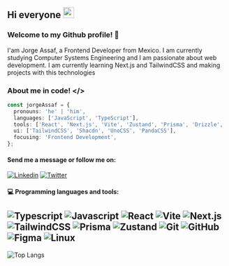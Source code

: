   ## Hi everyone <img width="25px" height="25px" src="https://c.tenor.com/nebZyl8oN7IAAAAi/wave-hello.gifg">

  ### Welcome to my Github profile! 👋
  I'am Jorge Assaf, a Frontend Developer from Mexico. I am currently studying Computer Systems Engineering and I am passionate about web development. I am currently learning Next.js and TailwindCSS and making projects with this technologies 

  ### About me in code! </>

  ```typescript
  const jorgeAssaf = {
    pronouns: 'he' | 'him',
    languages: ['JavaScript', 'TypeScript'],
    tools: ['React', 'Next.js', 'Vite', 'Zustand', 'Prisma', 'Drizzle', 'Figma'],
    ui: ['TailwindCSS', 'Shacdn', 'UnoCSS', 'PandaCSS'],
    focusing: 'Frontend Development',
  };
  ```
  #### Send me a message or follow me on:
  [![Linkedin](https://img.shields.io/badge/-LinkedIn-blue?style=flat&logo=Linkedin&logoColor=white)](https://www.linkedin.com/in/jorge-enrique-assaf/)
  [![Twitter](https://img.shields.io/badge/-Twitter-1DA1F2?style=flat&logo=Twitter&logoColor=white)](https://twitter.com/AssafEnrique)



  #### :computer: Programming languages and tools: 
    
  ![Typescript](https://img.shields.io/badge/-typescript-black?style=flat-square&logo=typescript)
  ![Javascript](https://img.shields.io/badge/-Javascript-black?style=flat-square&logo=javascript)
  ![React](https://img.shields.io/badge/-React-black?style=flat-square&logo=react)
  ![Vite](https://img.shields.io/badge/-Vite-black?style=flat-square&logo=Vite)
  ![Next.js](https://img.shields.io/badge/-Next-black?style=flat-square&logo=Next.js)
  ![TailwindCSS](https://img.shields.io/badge/-TailwindCSS-black?style=flat-square&logo=tailwind-css)
  ![Prisma](https://img.shields.io/badge/-Prisma-black?style=flat-square&logo=prisma)
  ![Zustand](https://img.shields.io/badge/-Zustand-black?style=flat-square&logo=zustand)
  ![Git](https://img.shields.io/badge/-Git-black?style=flat-square&logo=git)
  ![GitHub](https://img.shields.io/badge/-GitHub-black?style=flat-square&logo=github)
  ![Figma](https://img.shields.io/badge/-Figma-black?style=flat-square&logo=figma)
  ![Linux](https://img.shields.io/badge/-Linux-black?style=flat-square&logo=Linux)
  ---
  <p>
    <img alt="Top Langs" src=https://github-readme-stats.vercel.app/api/top-langs/?username=jorgeassaf&layout=compact&theme=dark)](https://github.com/anuraghazra/github-readme-stats />
  </p>
